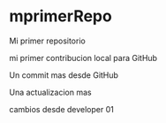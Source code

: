 # mprimerRepo
Mi primer repositorio

mi primer contribucion local para GitHub

Un commit mas desde GitHub

Una actualizacion mas 

cambios desde developer 01
